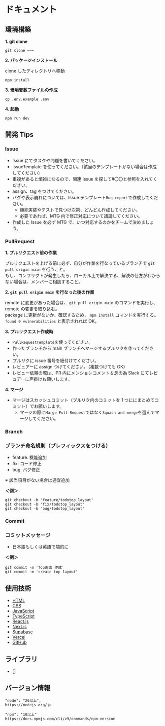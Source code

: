 # ドキュメント

## 環境構築

**1. git clone**

```
git clone ~~~
```

**2. パッケージインストール**

clone したディレクトリへ移動

```
npm install
```

**3. 環境変数ファイルの作成**

```
cp .env.example .env
```

**4. 起動**

```
npm run dev
```

## 開発 Tips

### Issue

- Issue にてタスクや問題を書いてください。
- IssueTemplate を使ってください。（該当のテンプレートがない場合は作成してください）
- 重複があると煩雑になるので、関連 Issue を探して#〇〇と参照を入れてください。
- assign、tag をつけてください。
- バグや表示崩れについては、Issue テンプレート`Bug report`で作成してください。
  - 機能実装やテストで見つけ次第、どんどん作成してください。
  - 必要であれば、MTG 内で修正対応について議論してください。
- 作成した Issue を必ず MTG で、いつ対応するのかをチームで決めましょう。

### PullRequest

**1. プルリクエスト前の作業**

プルリクエストを上げる前に必ず、自分が作業を行なっているブランチで `git pull origin main` を行うこと。<br/>
もし、コンフリクトが発生したら、ローカル上で解決する、解決の仕方がわからない場合は、メンバーに相談すること。

**2. `git pull origin main` を行なった後の作業**

remote に変更があった場合は、 `git pull origin main` のコマンドを実行し、remote の変更を取り込む。<br/>
package に更新がないか、確認するため、 `npm install` コマンドを実行する。<br/>
`found 0 vulnerabilities` と表示されれば OK。

**3. プルリクエスト作成時**

- `PullRequestTemplate`を使ってください。
- 作ったブランチから main ブランチへマージするプルリクを作ってください。
- プルリクに issue 番号を紐付けてください。
- レビュアーに assign つけてください。（複数つけても OK）
- レビュー依頼の際は、PR 内にメンションコメント＆念の為 Slack にてレビュアーに声掛けお願いします。

**4. マージ**

- マージはスカッシュコミット（プルリク内のコミットを 1 つににまとめてコミット）でお願いします。
  - マージの際に`Marge Pull Request`ではなく`Squash and merge`を選んでマージしてください。

### Branch

### ブランチ命名規則（**プレフィックス**をつける）

- feature: 機能追加
- fix: コード修正
- bug: バグ修正

※ 該当項目がない場合は適宜追加

**＜例＞**

```
git checkout -b 'feature/todotop_layout'
git checkout -b 'fix/todotop_layout'
git checkout -b 'bug/todotop_layout'
```

### Commit

### コミットメッセージ

- 日本語もしくは英語で端的に

**＜例＞**

```
git commit -m 'Top画面 作成'
git commit -m 'create top layout'
```

## 使用技術

- [HTML](https://developer.mozilla.org/ja/docs/Web/HTML)
- [CSS](https://developer.mozilla.org/ja/docs/Web/CSS)
- [JavaScript](https://developer.mozilla.org/ja/docs/Web/JavaScript)
- [TypeScript](https://www.typescriptlang.org)
- [React.js](https://ja.react.dev)
- [Next.js](https://nextjs.org)
- [Supabase](https://supabase.com)
- [Vercel](https://vercel.com)
- [GitHub](https://github.co.jp)

## ライブラリ

- []

## バージョン情報

```
"node": "20以上",
https://nodejs.org/ja

"npm": "10以上"
https://docs.npmjs.com/cli/v9/commands/npm-version
```

